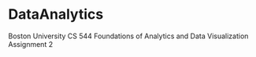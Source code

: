 # DataAnalytics
Boston University CS 544  Foundations of Analytics and Data Visualization 
Assignment 2
